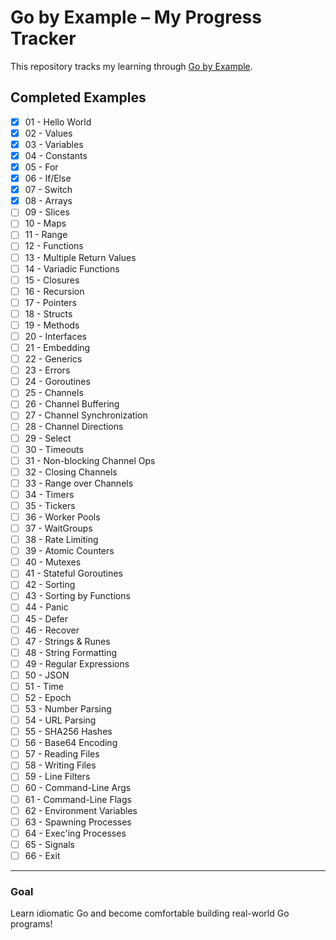 # Go by Example – My Progress Tracker

This repository tracks my learning through [Go by Example](https://gobyexample.com/).

## Completed Examples

- [x] 01 - Hello World
- [x] 02 - Values
- [x] 03 - Variables
- [x] 04 - Constants
- [x] 05 - For
- [x] 06 - If/Else
- [x] 07 - Switch
- [x] 08 - Arrays
- [ ] 09 - Slices
- [ ] 10 - Maps
- [ ] 11 - Range
- [ ] 12 - Functions
- [ ] 13 - Multiple Return Values
- [ ] 14 - Variadic Functions
- [ ] 15 - Closures
- [ ] 16 - Recursion
- [ ] 17 - Pointers
- [ ] 18 - Structs
- [ ] 19 - Methods
- [ ] 20 - Interfaces
- [ ] 21 - Embedding
- [ ] 22 - Generics
- [ ] 23 - Errors
- [ ] 24 - Goroutines
- [ ] 25 - Channels
- [ ] 26 - Channel Buffering
- [ ] 27 - Channel Synchronization
- [ ] 28 - Channel Directions
- [ ] 29 - Select
- [ ] 30 - Timeouts
- [ ] 31 - Non-blocking Channel Ops
- [ ] 32 - Closing Channels
- [ ] 33 - Range over Channels
- [ ] 34 - Timers
- [ ] 35 - Tickers
- [ ] 36 - Worker Pools
- [ ] 37 - WaitGroups
- [ ] 38 - Rate Limiting
- [ ] 39 - Atomic Counters
- [ ] 40 - Mutexes
- [ ] 41 - Stateful Goroutines
- [ ] 42 - Sorting
- [ ] 43 - Sorting by Functions
- [ ] 44 - Panic
- [ ] 45 - Defer
- [ ] 46 - Recover
- [ ] 47 - Strings & Runes
- [ ] 48 - String Formatting
- [ ] 49 - Regular Expressions
- [ ] 50 - JSON
- [ ] 51 - Time
- [ ] 52 - Epoch
- [ ] 53 - Number Parsing
- [ ] 54 - URL Parsing
- [ ] 55 - SHA256 Hashes
- [ ] 56 - Base64 Encoding
- [ ] 57 - Reading Files
- [ ] 58 - Writing Files
- [ ] 59 - Line Filters
- [ ] 60 - Command-Line Args
- [ ] 61 - Command-Line Flags
- [ ] 62 - Environment Variables
- [ ] 63 - Spawning Processes
- [ ] 64 - Exec'ing Processes
- [ ] 65 - Signals
- [ ] 66 - Exit

---

### Goal

Learn idiomatic Go and become comfortable building real-world Go programs!

